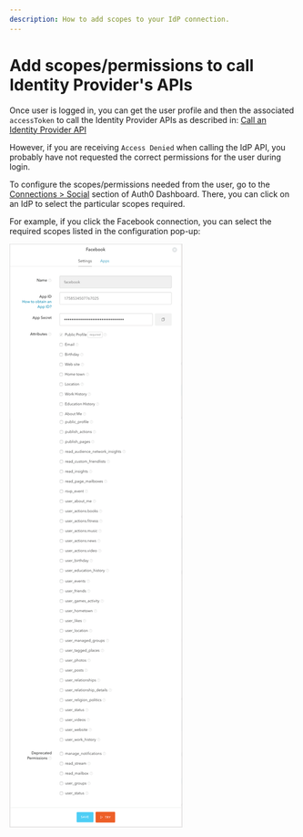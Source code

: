 ```yaml
---
description: How to add scopes to your IdP connection.
---
```


# Add scopes/permissions to call  Identity Provider's APIs

Once user is logged in, you can get the user profile and then the associated `accessToken` to call the Identity Provider APIs as described in: [Call an Identity Provider API](/what-to-do-once-the-user-is-logged-in/calling-an-external-idp-api)

However, if you are receiving `Access Denied` when calling the IdP API, you probably have not requested the correct permissions for the user during login.

To configure the scopes/permissions needed from the user, go to the [Connections > Social](${uiURL}/#/connections/social) section of Auth0 Dashboard. There, you can click on an IdP to select the particular scopes required. 

For example, if you click the Facebook connection, you can select the required scopes listed in the configuration pop-up:

![Scopes for Facebook](/media/articles/what-to-do-once-the-user-is-logged-in/adding-scopes-for-an-external-idp/scopes.png)
